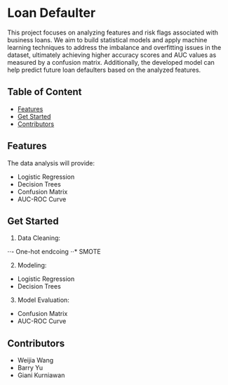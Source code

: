 # Loan Defaulter
This project focuses on analyzing features and risk flags associated with business loans. We aim to build statistical models and apply machine learning techniques to address the imbalance and overfitting issues in the dataset, ultimately achieving higher accuracy scores and AUC values as measured by a confusion matrix. Additionally, the developed model can help predict future loan defaulters based on the analyzed features.

## Table of Content
* [Features](https://github.com/Weijia-Wang341/Loan_Defaulter/blob/main/README.md#Features)
* [Get Started](https://github.com/Weijia-Wang341/Loan_Defaulter/blob/main/README.md#Get-Started)
* [Contributors](https://github.com/Weijia-Wang341/Loan_Defaulter/blob/main/README.md#contributors)

## Features
The data analysis will provide:
* Logistic Regression
* Decision Trees
* Confusion Matrix
* AUC-ROC Curve

## Get Started
1. Data Cleaning:

⋅⋅- One-hot endcoing
⋅⋅* SMOTE

2. Modeling:
- Logistic Regression
- Decision Trees

3. Model Evaluation:
- Confusion Matrix
- AUC-ROC Curve

## Contributors
* Weijia Wang
* Barry Yu
* Giani Kurniawan
